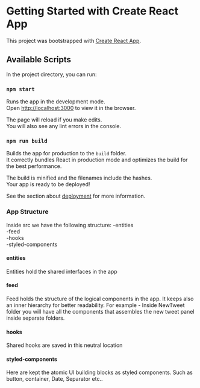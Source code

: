 # Getting Started with Create React App

This project was bootstrapped with [Create React App](https://github.com/facebook/create-react-app).

## Available Scripts

In the project directory, you can run:

### `npm start`

Runs the app in the development mode.\
Open [http://localhost:3000](http://localhost:3000) to view it in the browser.

The page will reload if you make edits.\
You will also see any lint errors in the console.


### `npm run build`

Builds the app for production to the `build` folder.\
It correctly bundles React in production mode and optimizes the build for the best performance.

The build is minified and the filenames include the hashes.\
Your app is ready to be deployed!

See the section about [deployment](https://facebook.github.io/create-react-app/docs/deployment) for more information.

### App Structure
Inside src we have the following structure:
-entities<br>
-feed<br>
-hooks<br>
-styled-components

#### entities
Entities hold the shared interfaces in the app

#### feed
Feed holds the structure of the logical components in the app. It keeps also an inner hierarchy for better readability.
For example - Inside NewTweet folder you will have all the components that assembles the new tweet panel inside separate folders.

#### hooks
Shared hooks are saved in this neutral location

#### styled-components
Here are kept the atomic UI building blocks as styled components. Such as button, container, Date, Separator etc..